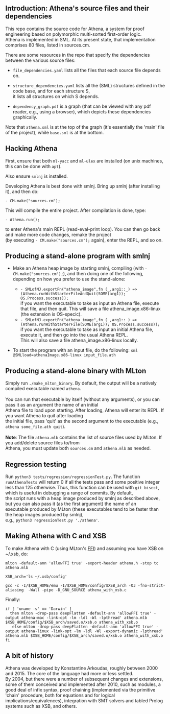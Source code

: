 ## Introduction: Athena's source files and their dependencies

This repo contains the source code for Athena, a system for proof engineering based on polymorphic multi-sorted first-order logic. <br>
Athena is implemented in SML. At its present state, that implementation comprises 80 files, listed in sources.cm.

There are some resources in the repo that specify the dependencies between the various source files:

* `file_dependencies.yaml` lists all the files that each source file depends on.

* `structure_dependencies.yaml` lists all the (SML) structures defined in the code base, and for each structure S, <br> it lists all structures on which S depends.
	
* `dependency_graph.pdf` is a graph (that can be viewed with any pdf reader, e.g., using a browser), which depicts these dependencies graphically.

Note that `athena.sml` is at the top of the graph (it's essentially the 'main' file of the project), while
`base.sml` is at the bottom.

## Hacking Athena 

First, ensure that both `ml-yacc` and `ml-ulex` are installed (on unix machines, this can be done with `apt`).

Also ensure `smlnj` is installed.

Developing Athena is best done with smlnj. Bring up smlnj (after installing it), and then do: 

`- CM.make("sources.cm");`

This will compile the entire project. After compilation is done, type:

`- Athena.run();`

to enter Athena's main REPL (read-eval-print loop). You can then go back and make more code changes, remake the project <br>
(by executing `- CM.make("sources.cm");` again), enter the REPL, and so on. 

## Producing a stand-alone program with smlnj

* Make an Athena heap image by starting smlnj, compiling (with `- CM.make("sources.cm");`), and then doing one of the following, <br> depending on how you prefer to use the stand-alone: <br>
  * `- SMLofNJ.exportFn("athena_image",fn (_,arg1::_) => (Athena.runWithStarterFileAndQuit(SOME(arg1)); OS.Process.success));` <br> if you want the executable to take as input an Athena file, execute that file, and then quit. This will save a file athena_image.x86-linux (the extension is OS-specic).
  * `- SMLofNJ.exportFn("athena_image",fn (_,arg1::_) => (Athena.runWithStarterFile(SOME(arg1)); OS.Process.success));` <br> if you want the executable to take as input an initial Athena file, execute it, and then go into the usual Athena REPL.<br>This will also save a file athena_image.x86-linux locally.

* To start the program with an input file, do the following: `sml @SMLload=athenaImage.x86-linux input_file.ath`

## Producing a stand-alone binary with MLton

Simply run `./make_mlton_binary`. By default, the output will be a natively compiled executable named `athena`.<br><br>
You can run that executable by itself (without any arguments), or you can pass it as an argument the name of an initial<br>
Athena file to load upon starting. After loading, Athena will enter its REPL. If you want Athena to quit after loading <br>
the initial file, pass 'quit' as the second argument to the executable (e.g., `athena some_file.ath quit`). <br><br>
**Note**: The file `athena.mlb` contains the list of source files used by MLton. If you add/delete source files to/from<br>
Athena, you must update both `sources.cm` and `athena.mlb` as needed.

## Regression testing

Run `python3 tests/regression/regressionTest.py`. The function `runAthenaTests` will return 0 if all the tests pass and some positive integer <br>
less than 125 otherwise. Thus, this function can be used with `git bisect`, which is useful in debugging a range of commits. By default, <br>
the script runs with a heap image produced by smlnj as described above, but you can also pass it (as the first argument) the name of an <br>
executable produced by MLton (these executables tend to be faster than the heap images produced by smlnj), <br>e.g., `python3 regressionTest.py './athena'`.

## Making Athena with C and XSB

To make Athena with C (using MLton's [FFI](mlton.org/ForeignFunctionInterface))  and assuming you have XSB on ~/.xsb, do: <br>

`mlton -default-ann 'allowFFI true' -export-header athena.h -stop tc athena.mlb`

`XSB_arch='ls ~/.xsb/config'`

`gcc -c -I/$XSB_HOME/emu -I/$XSB_HOME/config/$XSB_arch -O3 -fno-strict-aliasing  -Wall -pipe -D_GNU_SOURCE athena_with_xsb.c`

Finally:

```
if [ 'uname -s' == 'Darwin' ]
  then mlton -drop-pass deepFlatten -default-ann 'allowFFI true' -output athena-mac -link-opt -lm -ldl -Wl -lpthread' athena.mlb $XSB_HOME/config/$XSB_arch/saved.o/xsb.o athena_with_xsb.o
   else mlton -drop-pass deepFlatten -default-ann 'allowFFI true' -output athena-linux -link-opt -lm -ldl -Wl -export-dynamic -lpthread' athena.mlb $XSB_HOME/config/$XSB_arch/saved.o/xsb.o athena_with_xsb.o
fi
```


## A bit of history

Athena was developed by Konstantine Arkoudas, roughly between 2000 and 2015. The core of the language had more or less settled. <br>
By 2004, but there were a number of subsequent changes and extensions, some of them conceived and implemented after 2010, such as modules, a good deal of infix syntax, proof chaining (implemented via the primitive 'chain' procedure, both for equations and for logical implications/equivalences), integration with SMT solvers and tabled Prolog systems such as XSB, and others. 


